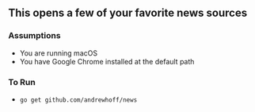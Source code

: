 ## This opens a few of your favorite news sources

### Assumptions
- You are running macOS
- You have Google Chrome installed at the default path

### To Run
- `go get github.com/andrewhoff/news`